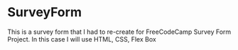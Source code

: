 # SurveyForm
This is a survey form that I had to re-create for FreeCodeCamp Survey Form Project. In this case I will use HTML, CSS, Flex Box

